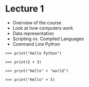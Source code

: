# Lecture 1
- Overview of the course
- Look at how computers work
- Data representation
- Scripting vs. Compiled Languages
- Command Line Python

```
>>> print("Hello Python")

>>> print(2 + 3)

>>> print("Hello" + "world")

>>> print("Hello" + 5)
```
